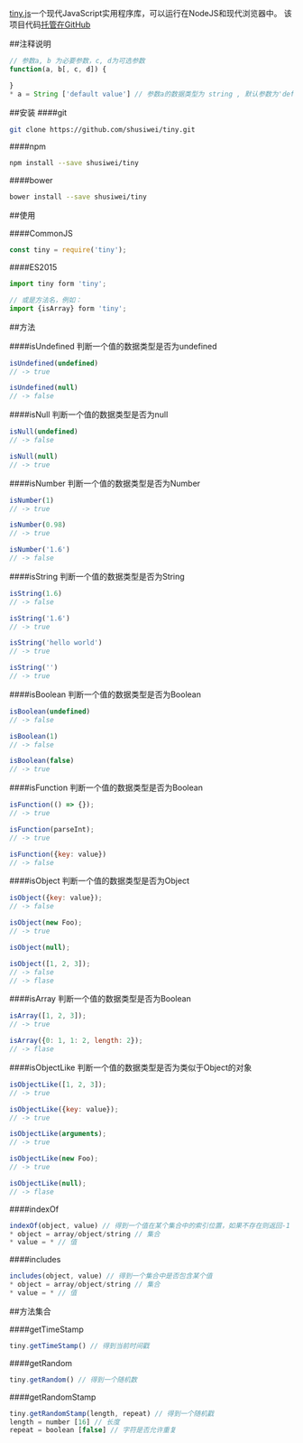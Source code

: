 [tiny.js](https://github.com/shusiwei/tiny)一个现代JavaScript实用程序库，可以运行在NodeJS和现代浏览器中。
该项目代码[托管在GitHub](https://github.com/shusiwei/tiny)

##注释说明

```javascript
// 参数a, b 为必要参数，c, d为可选参数
function(a, b[, c, d]) {

}
* a = String ['default value'] // 参数a的数据类型为 string , 默认参数为'default value'，* 代表必填参数, [] 代表参数默认值
```

##安装
####git

```bash
git clone https://github.com/shusiwei/tiny.git
```

####npm

```bash
npm install --save shusiwei/tiny
```

####bower

```bash
bower install --save shusiwei/tiny
```

##使用

####CommonJS
```javascript
const tiny = require('tiny');
```

####ES2015
```javascript
import tiny form 'tiny';

// 或是方法名，例如：
import {isArray} form 'tiny';
```

##方法

####isUndefined
判断一个值的数据类型是否为undefined
```javascript
isUndefined(undefined)
// -> true

isUndefined(null)
// -> false
```

####isNull
判断一个值的数据类型是否为null
```javascript
isNull(undefined)
// -> false

isNull(null)
// -> true
```

####isNumber
判断一个值的数据类型是否为Number
```javascript
isNumber(1)
// -> true

isNumber(0.98)
// -> true

isNumber('1.6')
// -> false
```

####isString
判断一个值的数据类型是否为String
```javascript
isString(1.6)
// -> false

isString('1.6')
// -> true

isString('hello world')
// -> true

isString('')
// -> true
```

####isBoolean
判断一个值的数据类型是否为Boolean
```javascript
isBoolean(undefined)
// -> false

isBoolean(1)
// -> false

isBoolean(false)
// -> true
```

####isFunction
判断一个值的数据类型是否为Boolean
```javascript
isFunction(() => {});
// -> true

isFunction(parseInt);
// -> true

isFunction({key: value})
// -> false
```

####isObject
判断一个值的数据类型是否为Object
```javascript
isObject({key: value});
// -> false

isObject(new Foo);
// -> true

isObject(null);

isObject([1, 2, 3]);
// -> false
// -> flase
```

####isArray
判断一个值的数据类型是否为Boolean
```javascript
isArray([1, 2, 3]);
// -> true

isArray({0: 1, 1: 2, length: 2});
// -> flase
```

####isObjectLike
判断一个值的数据类型是否为类似于Object的对象
```javascript
isObjectLike([1, 2, 3]);
// -> true

isObjectLike({key: value});
// -> true

isObjectLike(arguments);
// -> true

isObjectLike(new Foo);
// -> true

isObjectLike(null);
// -> flase
```

####indexOf

```javascript
indexOf(object, value) // 得到一个值在某个集合中的索引位置，如果不存在则返回-1
* object = array/object/string // 集合
* value = * // 值
```

####includes
```javascript
includes(object, value) // 得到一个集合中是否包含某个值
* object = array/object/string // 集合
* value = * // 值
```
##方法集合

####getTimeStamp

```javascript
tiny.getTimeStamp() // 得到当前时间戳
```

####getRandom
```javascript
tiny.getRandom() // 得到一个随机数
```

####getRandomStamp

```javascript
tiny.getRandomStamp(length, repeat) // 得到一个随机戳
length = number [16] // 长度
repeat = boolean [false] // 字符是否允许重复
```

